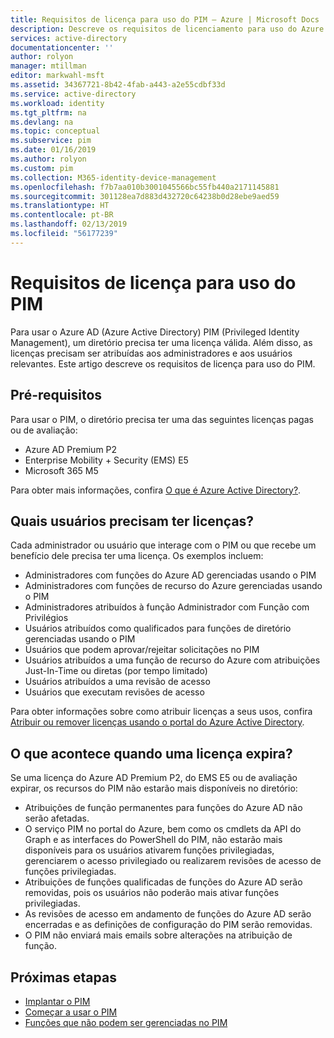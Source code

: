 ```yaml
---
title: Requisitos de licença para uso do PIM – Azure | Microsoft Docs
description: Descreve os requisitos de licenciamento para uso do Azure AD PIM (Privileged Identity Management).
services: active-directory
documentationcenter: ''
author: rolyon
manager: mtillman
editor: markwahl-msft
ms.assetid: 34367721-8b42-4fab-a443-a2e55cdbf33d
ms.service: active-directory
ms.workload: identity
ms.tgt_pltfrm: na
ms.devlang: na
ms.topic: conceptual
ms.subservice: pim
ms.date: 01/16/2019
ms.author: rolyon
ms.custom: pim
ms.collection: M365-identity-device-management
ms.openlocfilehash: f7b7aa010b3001045566bc55fb440a2171145881
ms.sourcegitcommit: 301128ea7d883d432720c64238b0d28ebe9aed59
ms.translationtype: HT
ms.contentlocale: pt-BR
ms.lasthandoff: 02/13/2019
ms.locfileid: "56177239"
---
```

# <a name="license-requirements-to-use-pim"></a>Requisitos de licença para uso do PIM

Para usar o Azure AD (Azure Active Directory) PIM (Privileged Identity Management), um diretório precisa ter uma licença válida. Além disso, as licenças precisam ser atribuídas aos administradores e aos usuários relevantes. Este artigo descreve os requisitos de licença para uso do PIM.

## <a name="prerequisites"></a>Pré-requisitos

Para usar o PIM, o diretório precisa ter uma das seguintes licenças pagas ou de avaliação:

- Azure AD Premium P2
- Enterprise Mobility + Security (EMS) E5
- Microsoft 365 M5

Para obter mais informações, confira [O que é Azure Active Directory?](../fundamentals/active-directory-whatis.md).

## <a name="which-users-must-have-licenses"></a>Quais usuários precisam ter licenças?

Cada administrador ou usuário que interage com o PIM ou que recebe um benefício dele precisa ter uma licença. Os exemplos incluem:

- Administradores com funções do Azure AD gerenciadas usando o PIM
- Administradores com funções de recurso do Azure gerenciadas usando o PIM
- Administradores atribuídos à função Administrador com Função com Privilégios
- Usuários atribuídos como qualificados para funções de diretório gerenciadas usando o PIM
- Usuários que podem aprovar/rejeitar solicitações no PIM
- Usuários atribuídos a uma função de recurso do Azure com atribuições Just-In-Time ou diretas (por tempo limitado)  
- Usuários atribuídos a uma revisão de acesso
- Usuários que executam revisões de acesso

Para obter informações sobre como atribuir licenças a seus usos, confira [Atribuir ou remover licenças usando o portal do Azure Active Directory](../fundamentals/license-users-groups.md).

## <a name="what-happens-when-a-license-expires"></a>O que acontece quando uma licença expira?

Se uma licença do Azure AD Premium P2, do EMS E5 ou de avaliação expirar, os recursos do PIM não estarão mais disponíveis no diretório:

- Atribuições de função permanentes para funções do Azure AD não serão afetadas.
- O serviço PIM no portal do Azure, bem como os cmdlets da API do Graph e as interfaces do PowerShell do PIM, não estarão mais disponíveis para os usuários ativarem funções privilegiadas, gerenciarem o acesso privilegiado ou realizarem revisões de acesso de funções privilegiadas.
- Atribuições de funções qualificadas de funções do Azure AD serão removidas, pois os usuários não poderão mais ativar funções privilegiadas.
- As revisões de acesso em andamento de funções do Azure AD serão encerradas e as definições de configuração do PIM serão removidas.
- O PIM não enviará mais emails sobre alterações na atribuição de função.

## <a name="next-steps"></a>Próximas etapas

- [Implantar o PIM](pim-deployment-plan.md)
- [Começar a usar o PIM](pim-getting-started.md)
- [Funções que não podem ser gerenciadas no PIM](pim-roles.md)
